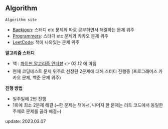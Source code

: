 ## Algorithm

`Algorithm site`

- [Baekjoon](https://www.acmicpc.net/): 스터디 etc 문제와 따로 공부하면서 해결하는 문제 위주
- [Programmers](https://programmers.co.kr/): 스터디 etc 문제와 카카오 문제 위주
- [LeetCode](https://leetcode.com/problemset/all/): 책에 나와있는 문제 위주


**알고리즘 스터디**
- 책 : [파이썬 알고리즘 인터뷰](https://product.kyobobook.co.kr/detail/S000001932748) 👉 02.12 에 마침
- 현재 코딩테스트 문제 위주로 선정된 2문제에 대해 스터디 진행중 (프로그래머스 카카오 문제, 백준 문제 위주)

**진행 방법**
  - 일주일에 2번 진행
  - 1회에 최소 2문제 해결  (~한 문제는 책에서, 나머지 한 문제는 리트 코드에서 동일한 주제로 문제를 골라 해결~)

update: 2023.03.07
